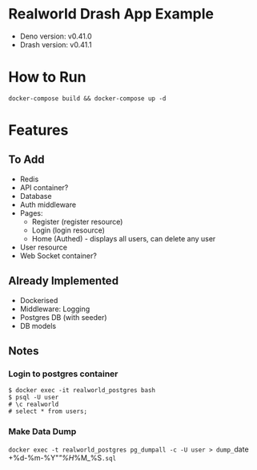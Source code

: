 # Realworld Drash App Example

* Deno version: v0.41.0
* Drash version: v0.41.1

# How to Run

`docker-compose build && docker-compose up -d`

# Features

## To Add

* Redis
* API container?
* Database
* Auth middleware
* Pages:
    * Register (register resource)
    * Login (login resource)
    * Home (Authed) - displays all users, can delete any user
* User resource
* Web Socket container?

## Already Implemented

* Dockerised
* Middleware: Logging
* Postgres DB (with seeder)
* DB models

## Notes

### Login to postgres container

```shell script
$ docker exec -it realworld_postgres bash
$ psql -U user
# \c realworld
# select * from users;
````

### Make Data Dump

`docker exec -t realworld_postgres pg_dumpall -c -U user > dump_`date +%d-%m-%Y"_"%H_%M_%S`.sql`
